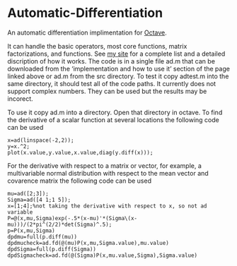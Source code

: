 # Automatic-Differentiation

An automatic differentiation implimentation for [Octave](https://octave.org/).

It can handle the basic operators, most core functions, matrix factorizations, and functions. See [my site](https://mathsfromnothing.cf/scalar-functions-vector-matrix-and-tensor-functions) for a complete list and a detailed discription of how it works. The code is in a single file ad.m that can be downloaded from the ‘implementation and how to use it’ section of the page linked above or ad.m from the src directory. To test it copy adtest.m into the same directory, it should test all of the code paths. It currently does not support complex numbers. They can be used but the results may be incorect.

To use it copy ad.m into a directory. Open that directory in octave. To find the derivative of a scalar function at several locations the following code can be used
```
x=ad(linspace(-2,2));
y=x.^2;
plot(x.value,y.value,x.value,diag(y.diff(x)));
```
For the derivative with respect to a matrix or vector, for example, a multivariable normal distribution with respect to the mean vector and covarence matrix the following code can be used
```
mu=ad([2;3]);
Sigma=ad([4 1;1 5]);
x=[1;4];%not taking the derivative with respect to x, so not ad variable
P=@(x,mu,Sigma)exp(-.5*(x-mu)'*(Sigma\(x-mu)))/(2*pi^(2/2)*det(Sigma)^.5);
p=P(x,mu,Sigma)
dpdmu=full(p.diff(mu))
dpdmucheck=ad.fd(@(mu)P(x,mu,Sigma.value),mu.value)
dpdSigma=full(p.diff(Sigma))
dpdSigmacheck=ad.fd(@(Sigma)P(x,mu.value,Sigma),Sigma.value)
```

